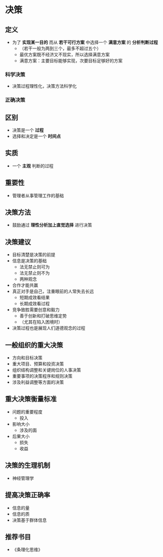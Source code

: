 # 决策

## 定义

- 为了 **实现某一目的** 而从 **若干可行方案** 中选择一个 **满意方案** 的 **分析判断过程**
  - （若干一般为两到三个，最多不超过五个）
  - 最优方案既不经济又不现实，所以选择满意方案
  - 满意方案：主要目标能够实现，次要目标足够好的方案

### 科学决策

- 决策过程理性化，决策方法科学化

### 正确决策

## 区别

- 决策是一个 **过程**
- 选择和决定是一个 **时间点**

## 实质

- 一个 **主观** 判断的过程

## 重要性

- 管理者从事管理工作的基础

## 决策方法

- 鼓励通过 **理性分析加上直觉选择** 进行决策

## 决策建议

- 目标清楚是决策的前提
- 信息是决策的基础
  - 法无禁止则可为
  - 法无禁止则不为
  - 两种观念
- 合作才能共赢
- 真正对手是自己，注重眼前的人常失去长远
  - 短期成效看结果
  - 长期成效看过程
- 竞争致胜需要创意和毅力
  - 善于创新和打破思维定势
  - （尤其在陷入困境时）
- 决策过程也是展现人们道德观念的过程

## 一般组织的重大决策

- 方向和目标决策
- 重大项目、预算和投资决策
- 组织结构调整和关键岗位的人事决策
- 重要事项的决策程序和规则决策
- 涉及利益调整等方面的决策

## 重大决策衡量标准

- 问题的重要程度
  - 投入
- 影响大小
  - 涉及的面
- 后果大小
  - 损失
  - 收益

## 决策的生理机制

- 神经管理学

## 提高决策正确率

- 信息的量
- 信息的质
- 决策基于群体信息

## 推荐书目

- 《条理化思维》